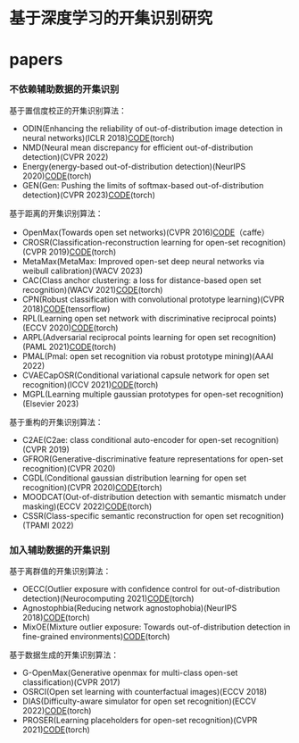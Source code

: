 # 基于深度学习的开集识别研究

# papers

### 不依赖辅助数据的开集识别

基于置信度校正的开集识别算法：

- ODIN(Enhancing the reliability of out-of-distribution image detection in neural networks)(ICLR 2018)[CODE](https://github.com/facebookresearch/odin)(torch)
- NMD(Neural mean discrepancy for efficient out-of-distribution detection)(CVPR 2022)
- Energy(energy-based out-of-distribution detection)(NeurIPS 2020)[CODE](https://github.com/wetliu/energy_ood)(torch)
- GEN(Gen: Pushing the limits of softmax-based out-of-distribution detection)(CVPR 2023)[CODE](https://github.com/xixiliu95/gen)(torch)

基于距离的开集识别算法：

- OpenMax(Towards open set networks)(CVPR 2016)[CODE](https://github.com/abhijitbendale/OSDN)（caffe）
- CROSR(Classification-reconstruction learning for open-set recognition)(CVPR 2019)[CODE](https://github.com/saketd403/CROSR)(torch)
- MetaMax(MetaMax: Improved open-set deep neural networks via weibull calibration)(WACV 2023)
- CAC(Class anchor clustering: a loss for distance-based open set recognition)(WACV 2021)[CODE](https://github.com/dimitymiller/cac-openset)(torch)
- CPN(Robust classification with convolutional prototype learning)(CVPR 2018)[CODE](https://github.com/YangHM/Convolutional-Prototype-Learning)(tensorflow)
- RPL(Learning open set network with discriminative reciprocal points)(ECCV 2020)[CODE](https://github.com/KevLuo/OpenSet_ReciprocalPoints)(torch)
- ARPL(Adversarial reciprocal points learning for open set recognition)(PAML 2021)[CODE](https://github.com/iCGY96/ARPL)(torch)
- PMAL(Pmal: open set recognition via robust prototype mining)(AAAI 2022)
- CVAECapOSR(Conditional variational capsule network for open set recognition)(ICCV 2021)[CODE](https://github.com/guglielmocamporese/cvaecaposr)(torch)
- MGPL(Learning multiple gaussian prototypes for open-set recognition)(Elsevier 2023)

基于重构的开集识别算法：

- C2AE(C2ae: class conditional auto-encoder for open-set recognition)(CVPR 2019)
- GFROR(Generative-discriminative feature representations for open-set recognition)(CVPR 2020)
- CGDL(Conditional gaussian distribution learning for open set recognition)(CVPR 2020)[CODE](https://github.com/loganriggs/conditionalGaussionRecreation)(torch)
- MOODCAT(Out-of-distribution detection with semantic mismatch under masking)(ECCV 2022)[CODE](https://github.com/cure-lab/moodcat)(torch)
- CSSR(Class-specific semantic reconstruction for open set recognition)(TPAMI 2022)

### 加入辅助数据的开集识别

基于离群值的开集识别算法：

- OECC(Outlier exposure with confidence control for out-of-distribution detection)(Neurocomputing 2021)[CODE](https://github.com/nazim1021/OOD-detection-using-OECC)(torch)
- Agnostophbia(Reducing network agnostophobia)(NeurIPS 2018)[CODE](https://github.com/Vastlab/Reducing-Network-Agnostophobia)(torch)
- MixOE(Mixture outlier exposure: Towards out-of-distribution detection in fine-grained environments)[CODE](https://github.com/zjysteven/mixoe)(torch)

基于数据生成的开集识别算法：

- G-OpenMax(Generative openmax for multi-class open-set classification)(CVPR 2017)
- OSRCI(Open set learning with counterfactual images)(ECCV 2018)
- DIAS(Difficulty-aware simulator for open set recognition)(ECCV 2022)[CODE](https://github.com/wjun0830/difficulty-aware-simulator)(torch)
- PROSER(Learning placeholders for open-set recognition)(CVPR 2021)[CODE](https://github.com/zhoudw-zdw/CVPR21-Proser)(torch)
